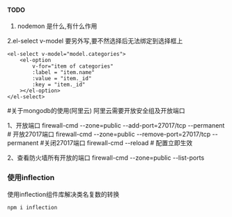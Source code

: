 #### TODO 
1. nodemon 是什么,有什么作用

2.el-select v-model 要另外写,要不然选择后无法绑定到选择框上
```
<el-select v-model="model.categories">
    <el-option
        v-for="item of categories"
        :label = "item.name"
        :value = "item._id"
        :key = "item._id"
    ></el-option>
</el-select>
```

#关于mongodb的使用(阿里云)
阿里云需要开放安全组及开放端口

1、开放端口
firewall-cmd --zone=public --add-port=27017/tcp --permanent   # 开放27017端口
firewall-cmd --zone=public --remove-port=27017/tcp --permanent  #关闭27017端口
firewall-cmd --reload   # 配置立即生效

2、查看防火墙所有开放的端口
firewall-cmd --zone=public --list-ports

### 使用inflection
使用inflection组件库解决类名复数的转换
```
npm i inflection
```
